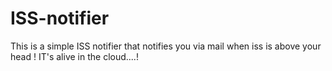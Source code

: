 # ISS-notifier
This is a simple ISS notifier that notifies you via mail when iss is above your head ! IT's alive in the cloud....!
